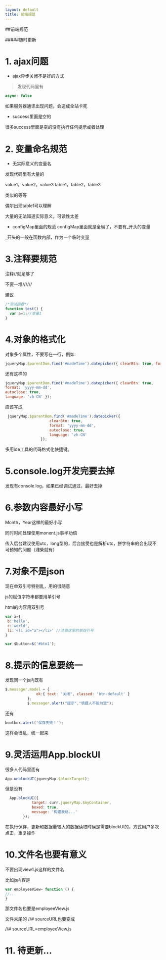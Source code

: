 ```yaml
--- 
layout: default 
title: 前端规范
---
```


##前端规范

#####随时更新

# 1. ajax问题
* ajax异步关闭不是好的方式

>发现代码里有
```javascript
async: false
```
如果服务器通讯出现问题，会造成全站卡死

* success里面是空的

很多success里面是空的没有执行任何提示或者处理

# 2. 变量命名规范
* 无实际意义的变量名

发现代码里有大量的

value1，value2，value3
table1，table2，table3

类似的等等

偶尔出现table1可以理解

大量的无法知道实际意义，可读性太差

* configMap里面的规范
configMap里面就是全局了，不要有_开头的变量

_开头的一般在函数内部，作为一个临时变量

# 3.注释要规范
注释//就足够了

不要一堆//////

建议
```javascript
/*测试函数*/
function test() {
  var a=1;//变量1
}
```
# 4.对象的格式化
对象多个属性，不要写在一行，例如:
```javascript
jqueryMap.$parentDom.find('#madeTime').datepicker({ clearBtn: true, format: 'yyyy-mm-dd', autoclose: true, language: 'zh-CN' });
```
还有这样的
```javascript
jqueryMap.$parentDom.find('#madeTime').datepicker({ clearBtn: true, 
format: 'yyyy-mm-dd', 
autoclose: true, 
language: 'zh-CN' });
```
应该写成
```javascript
 jqueryMap.$parentDom.find('#madeTime').datepicker({
                    clearBtn: true,
                    format: 'yyyy-mm-dd',
                    autoclose: true,
                    language: 'zh-CN'
                });
 ```
 
 多用ide工具的代码格式化快捷键。
 
 # 5.console.log开发完要去掉
 发现有console.log，如果已经调试通过，最好去掉
 
 # 6.参数内容最好小写
 Month，Year这样的最好小写
 
 同时时间处理使用monent.js事半功倍
 
 传入后台建议使用utc，long型的，后台接受也是解析utc，拼字符串的会出现不可预知的问题（潍柴就有）
 
 # 7.对象不是json
 
 现在单双引号特别乱，用的很随意
 
 js的赋值字符串都要用单引号
 
 html的内容用双引号
 ```javascript
 var a={
  b:'hello',
  c:'world',
  li:'<li id="a"></li>' //注意这里的单双引号
 }
 
 var $button=$('#btn1');
 ```
 
# 8.提示的信息要统一
 发现同一个js内既有
  ```javascript
  $.messager.model = {
                ok:{ text: "关闭", classed: 'btn-default' }
            };
            $.messager.alert("提示","填报人不能为空");
  ```
  
  还有
  
   ```javascript
bootbox.alert('保存失败！');
   ```
 这样会很乱，统一起来
 
# 9.灵活运用App.blockUI
 
 很多人代码里面有
 
 ```javascript
App.unblockUI(jqueryMap.$blockTarget);
 ```
 但是没有
```javascript
  App.blockUI({
            target: curr.jqueryMap.$myContainer,
            boxed: true,
            message: '构建表格...'
        });
```

在执行保存，更新和数据量较大的数据读取时候是需要blockUI的，方式用户多次点击，重复操作

# 10.文件名也要有意义
不要出现view1.js这样的文件名

比如js内容是
```javascript
var employeeView= function () {
//...
}
```
那文件名也要是employeeView.js

文件末尾的
//# sourceURL也要变成

//# sourceURL=employeeView.js

# 11. 待更新...
